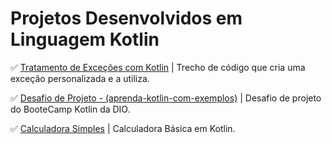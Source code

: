 # Projetos Desenvolvidos em Linguagem Kotlin

✅ [Tratamento de Exceções com Kotlin](https://github.com/Carlos-CGS/ProjetosKotlin/tree/main/Tratamento-Excecao-Kotlin) | Trecho de código que cria uma exceção personalizada e a utiliza.

✅ [Desafio de Projeto - (aprenda-kotlin-com-exemplos)](https://github.com/Carlos-CGS/ProjetosKotlin/tree/main/aprenda-kotlin-com-exemplos-lab-main) | Desafio de projeto do BooteCamp Kotlin da DIO.

✅ [Calculadora Simples](https://github.com/Carlos-CGS/ProjetosKotlin/tree/main/calculadora_simples_Kotlin-main) | Calculadora Básica em Kotlin. 
  


